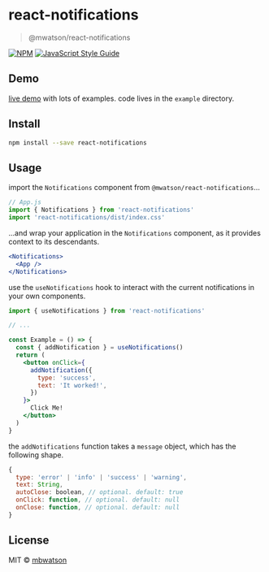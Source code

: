# react-notifications

> @mwatson/react-notifications

[![NPM](https://img.shields.io/npm/v/react-notifications.svg)](https://www.npmjs.com/package/react-notifications) [![JavaScript Style Guide](https://img.shields.io/badge/code_style-standard-brightgreen.svg)](https://standardjs.com)


## Demo

[live demo](https://mbwatson.github.io/react-notifications) with lots of examples. code lives in the `example` directory.

## Install

```bash
npm install --save react-notifications
```

## Usage

import the `Notifications` component from `@mwatson/react-notifications`...


```jsx
// App.js
import { Notifications } from 'react-notifications'
import 'react-notifications/dist/index.css'
```

...and wrap your application in the `Notifications` component, as it provides context to its descendants.

```jsx
<Notifications>
  <App />
</Notifications>
```

use the `useNotifications` hook to interact with the current notifications in your own components.


```jsx
import { useNotifications } from 'react-notifications'

// ...

const Example = () => {
  const { addNotification } = useNotifications()
  return (
    <button onClick={
      addNotification({
        type: 'success',
        text: 'It worked!',
      })
    }>
      Click Me!
    </button>
  )
}
```

the `addNotifications` function takes a `message` object, which has the following shape.

```js
{
  type: 'error' | 'info' | 'success' | 'warning',
  text: String,
  autoClose: boolean, // optional. default: true
  onClick: function, // optional. default: null
  onClose: function, // optional. default: null
}
```

## License

MIT © [mbwatson](https://github.com/mbwatson)
